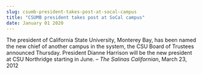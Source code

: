 ```yaml
---
slug: csumb-president-takes-post-at-socal-campus
title: "CSUMB president takes post at SoCal campus"
date: January 01 2020
---
```


<p>The president of California State University, Monterey Bay, has been named the new chief of another campus in the system, the CSU Board of Trustees announced Thursday. President Dianne Harrison will be the new president at CSU Northridge starting in June. – <em>The Salinas Californian</em>, March 23, 2012
</p>
